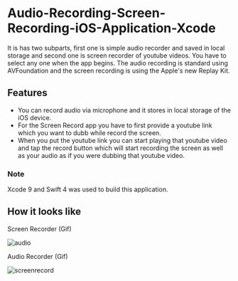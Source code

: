 # Audio-Recording-Screen-Recording-iOS-Application-Xcode
It is has two subparts, first one is simple audio recorder and saved in local storage and second one is screen recorder of youtube videos.
You have to select any one when the app begins. The audio recording is standard using AVFoundation and the screen recording is using the Apple's new Replay Kit.

## Features
* You can record audio via microphone and it stores in local storage of the iOS device.
* For the Screen Record app you have to first provide a youtube link which you want to dubb while record the screen.
* When you put the youtube link you can start playing that youtube video and tap the record button which will start recording the screen as well as your audio as if you were dubbing that youtube video.

### Note
Xcode 9 and Swift 4 was used to build this application.

## How it looks like

Screen Recorder
(Gif)

![audio](https://user-images.githubusercontent.com/15246084/41511214-1a2e337e-7290-11e8-926c-2df2ed7a7385.gif)

Audio Recorder
(Gif)

![screenrecord](https://user-images.githubusercontent.com/15246084/41511234-95f170f2-7290-11e8-8f9f-3d77b292b27c.gif)
